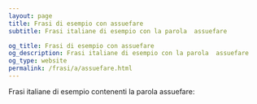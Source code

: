 ```yaml
---
layout: page
title: Frasi di esempio con assuefare 
subtitle: Frasi italiane di esempio con la parola  assuefare

og_title: Frasi di esempio con assuefare 
og_description: Frasi italiane di esempio con la parola  assuefare
og_type: website
permalink: /frasi/a/assuefare.html
---
```


Frasi italiane di esempio contenenti la parola assuefare:



